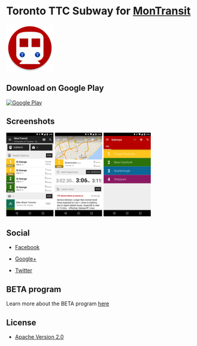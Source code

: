 # Toronto TTC Subway for [MonTransit](https://github.com/mtransitapps/mtransit-for-android)

<img width="25%" height="25%" src="https://raw.githubusercontent.com/mtransitapps/ca-toronto-ttc-subway-android/master/pub/hi-res-app-icon.png"/>

## Download on Google Play

[![Google Play](https://developer.android.com/images/brand/en_app_rgb_wo_60.png)](https://play.google.com/store/apps/details?id=org.mtransit.android.ca_toronto_ttc_subway)

## Screenshots

<img width="25%" height="25%" src="https://raw.githubusercontent.com/mtransitapps/ca-toronto-ttc-subway-android/master/pub/screenshot-phone-1.png"/>
<img width="25%" height="25%" src="https://raw.githubusercontent.com/mtransitapps/ca-toronto-ttc-subway-android/master/pub/screenshot-phone-2.png"/>
<img width="25%" height="25%" src="https://raw.githubusercontent.com/mtransitapps/ca-toronto-ttc-subway-android/master/pub/screenshot-phone-3.png"/>

## Social

* [Facebook](https://www.facebook.com/MonTransit)

* [Google+](http://gplus.to/MonTransit/)

* [Twitter](https://twitter.com/montransit)

## BETA program

Learn more about the BETA program [here](https://github.com/mtransitapps/mtransit-for-android/wiki/BETA)

## License

* [Apache Version 2.0](http://www.apache.org/licenses/LICENSE-2.0.html)
